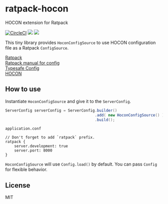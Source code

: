 # ratpack-hocon

HOCON extension for Ratpack

[![CircleCI](https://circleci.com/bb/minebreaker_tf/ratpack-hocon.svg?style=svg)](https://circleci.com/bb/minebreaker_tf/ratpack-hocon)
![](https://img.shields.io/badge/maturity-development-green.svg)
![](https://img.shields.io/badge/license-MIT-green.svg)


This tiny library provides `HoconConfigSource` to use HOCON configuration file
as a Ratpack `ConfigSource`.

[Ratpack](https://ratpack.io/)  
[Ratpack manual for config](https://ratpack.io/manual/current/config.html)  
[Typesafe Config](https://lightbend.github.io/config/)  
[HOCON](https://github.com/lightbend/config/blob/master/HOCON.md)  


## How to use

Instantiate `HoconConfigSource` and give it to the `ServerConfig`.

```java
ServerConfig serverConfig = ServerConfig.builder()
                                        .add( new HoconConfigSource() )
                                        .build();
```

`application.conf`

```
// Don't forget to add `ratpack` prefix.
ratpack {
    server.development: true
    server.port: 8000
}
```

`HoconConfigSource` will use `Config.load()` by default.
You can pass `Config` for flexible behavior.


## License

MIT
